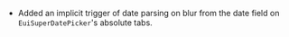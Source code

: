 - Added an implicit trigger of date parsing on blur from the date field on `EuiSuperDatePicker`'s absolute tabs.
